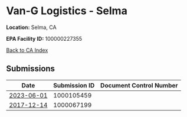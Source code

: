 # Van-G Logistics - Selma

**Location:** Selma, CA

**EPA Facility ID:** 100000227355

[Back to CA Index](../../index.md)

## Submissions

| Date | Submission ID | Document Control Number |
|------|--------------|-------------------------|
| [2023-06-01](submissions/1000105459.md) | 1000105459 |  |
| [2017-12-14](submissions/1000067199.md) | 1000067199 |  |
